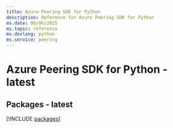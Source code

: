 ```yaml
---
title: Azure Peering SDK for Python
description: Reference for Azure Peering SDK for Python
ms.date: 06/06/2025
ms.topic: reference
ms.devlang: python
ms.service: peering
---
```

# Azure Peering SDK for Python - latest
## Packages - latest
[!INCLUDE [packages](peering-index.md)]